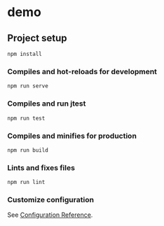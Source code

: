 # demo

## Project setup
```
npm install
```

### Compiles and hot-reloads for development
```
npm run serve
```

### Compiles and run jtest
```
npm run test
```

### Compiles and minifies for production
```
npm run build
```

### Lints and fixes files
```
npm run lint
```

### Customize configuration
See [Configuration Reference](https://cli.vuejs.org/config/).
